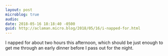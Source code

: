 ```yaml
---
layout: post
microblog: true
audio: 
date: 2018-05-16 18:18:40 -0500
guid: http://aclaman.micro.blog/2018/05/16/i-napped-for.html
---
```

I napped for about two hours this afternoon, which should be just enough to get me through an early dinner before I pass out for the night.
